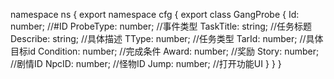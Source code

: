 namespace ns {
	export namespace cfg {
		export class GangProbe {
			Id: number;		//#ID
			ProbeType: number;		//事件类型
			TaskTitle: string;		//任务标题
			Describe: string;		//具体描述
			TType: number;		//任务类型
			TarId: number;		//具体目标id
			Condition: number;		//完成条件
			Award: number;		//奖励
			Story: number;		//剧情ID
			NpcID: number;		//怪物ID
			Jump: number;		//打开功能UI
		}
	}
}